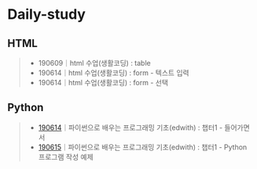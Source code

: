 # Daily-study  

## HTML  
> - 190609｜html 수업(생활코딩) : table  
> - 190614｜html 수업(생활코딩) : form - 텍스트 입력
> - 190614｜html 수업(생활코딩) : form - 선택

## Python
> - [190614](190614-1.md)｜파이썬으로 배우는 프로그래밍 기초(edwith) : 챕터1 - 들어가면서
> - [190615](190615.md)｜파이썬으로 배우는 프로그래밍 기초(edwith) : 챕터1 - Python 프로그램 작성 예제
